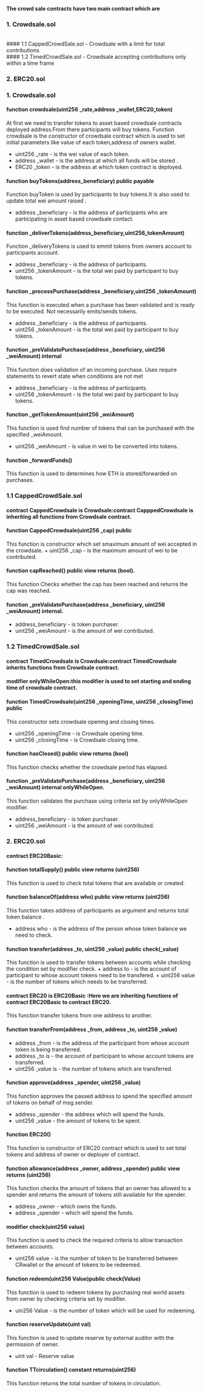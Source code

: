 #### The crowd sale contracts have two main contract which are 
### 1. Crowdsale.sol
  <br/>#### 1.1 CappedCrowdSale.sol - Crowdsale with a limit for total contributions
  <br/>#### 1.2 TimedCrowdSale.sol - Crowdsale accepting contributions only within a time frame
### 2. ERC20.sol


### 1. Crowdsale.sol
#### function crowdsale(uint256 _rate,address _wallet,ERC20_token)
  At first we need to transfer tokens to asset based crowdsale contracts deployed address.From there participants will buy tokens. 
  Function crowdsale is the constructor of crowdsale contract which is used to set initial parameters like value of each token,address     of owners wallet.
  + uint256 _rate - is the wei value of each token.
  + address _wallet - is the address at which all funds will be stored .
  + ERC20 _token - is the address at which token contract is deployed.
  

#### function buyTokens(address_beneficiary) public payable
  Function buyToken is used by participants to buy tokens.It is also used to update total wei amount raised .
  + address _beneficiary - is the address of participants who are participating in asset based crowdsale contact.
  

#### function _deliverTokens(address_beneficiary,uint256_tokenAmount)
  Function _deliveryTokens is used to emmit tokens from owners account to participants account.
  + address _beneficiary - is the address of participants.
  + uint256 _tokenAmount - is the total wei paid by participant to buy tokens.
 

#### function _processPurchase(address _beneficiary,uint256 _tokenAmount)
  This function is executed when a purchase has been validated and is ready to be executed. Not necessarily emits/sends tokens.
  + address _beneficiary - is the address of participants.
  + uint256 _tokenAmount - is the total wei paid by participant to buy tokens.

#### function _preValidatePurchase(address _beneficiary, uint256 _weiAmount) internal
  This function does validation of an incoming purchase. Uses require statements to revert state when conditions are not met
  + address _beneficiary - is the address of participants.
  + uint256 _tokenAmount - is the total wei paid by participant to buy tokens.

#### function _getTokenAmount(uint256 _weiAmount)
  This function is used find number of tokens that can be purchased with the specified _weiAmount.
  + uint256 _weiAmount - is value in wei to be converted into tokens.
  

#### function _forwardFunds()
  This function is used to determines how ETH is stored/forwarded on purchases.
  
  
### 1.1 CappedCrowdSale.sol
#### contract CappedCrowdsale is Crowdsale:contract CapppedCrowdsale is inheriting all functions from Crowdsale contract.
#### function CappedCrowdsale(uint256 _cap) public
  This function is constructor which set smaximum amount of wei accepted in the crowdsale.
    + uint256 _cap - is the maximum amount of wei to be contributed.
  

#### function capReached() public view returns (bool).
  This function Checks whether the cap has been reached and returns the cap was reached.

#### function _preValidatePurchase(address _beneficiary, uint256 _weiAmount) internal. 
  + address_beneficiary - is token purchaser.
  + uint256 _weiAmount - is the amount of wei contributed.
 
### 1.2 TimedCrowdSale.sol
#### contract TimedCrowdsale is Crowdsale:contract TimedCrowdsale inherits functions from Crowdsale contract.
#### modifier onlyWhileOpen:this modifier is used to set starting and ending time of crowdsale contract.

#### function TimedCrowdsale(uint256 _openingTime, uint256 _closingTime) public
  This constructor sets crowdsale opening and closing times.
  + uint256 _openingTime - is Crowdsale opening time.
  + uint256 _closingTime - is Crowdsale closing time.
  

#### function hasClosed() public view returns (bool) 
  This function checks whether the crowdsale period has elapsed.

#### function _preValidatePurchase(address _beneficiary, uint256 _weiAmount) internal onlyWhileOpen.
  This function validates the purchase using criteria set by onlyWhileOpen modifier.
  + address_beneficiary - is token purchaser.
  + uint256 _weiAmount - is the amount of wei contributed.
  
 ### 2. ERC20.sol
 #### contract ERC20Basic: 
 #### function totalSupply() public view returns (uint256)
  This function is used to check total tokens that are available or created.

#### function balanceOf(address who) public view returns (uint256)
  This function takes address of participants as argument and returns total token balance .
  + address who - is the address of the person whose token balance we need to check.
  
#### function transfer(address _to, uint256 _value) public check(_value)
  This function is used to transfer tokens between accounts while checking the condition set by modifier check.
    + address to - is the account of participant to whose account tokens need to be transfered.
    + uint256 value -  is the number of tokens which needs to be transferred.
    
#### contract ERC20 is ERC20Basic :Here we are inheriting functions of contract ERC20Basic to contract ERC20.
  This function transfer tokens from one address to another.
#### function transferFrom(address _from, address _to, uint256 _value)
  + address _from - is the address of the participant from whose account token is being transferred.
  + address _to is - the account of participant to whose account tokens are transferred.
  + uint256 _value is - the number of tokens which are transferred.
  
#### function approve(address _spender, uint256 _value)
  This function approves the passed address to spend the specified amount of tokens on behalf of msg.sender.
  + address _spender - the address which will spend the funds.
  + uint256 _value - the amount of tokens to be spent.
    
#### function ERC20()
  This function is constructor of ERC20 contract which is used to set total tokens and address of owner or deployer of contract.

#### function allowance(address _owner, address _spender) public view returns (uint256)
  This function checks the amount of tokens that an owner has allowed to a spender and returns the amount of tokens still available for   the spender.
  + address _owner - which owns the funds.
  + address _spender - which will spend the funds.  

#### modifier check(uint256 value)
  This function is used to check the required criteria to allow transaction between accounts.
  + uint256 value - is the number of token to be transferred between CRwallet or the amount of tokens to be redeemed.
  

#### function redeem(uint256 Value)public check(Value)
  This function is used to redeem tokens by purchasing real world assets from owner by checking criteria set by modifier.
  + uin256 Value -  is the number of token which will be used for redeeming.
  

#### function reserveUpdate(uint val)
  This function is used to update reserve by external auditor with the permission of owner.
  + uint val - Reserve value

#### function TTcirculation() constant returns(uint256)
  This function returns the total number of tokens in circulation.


